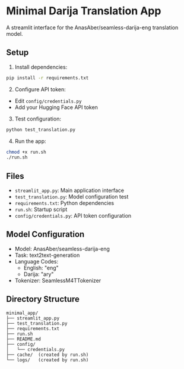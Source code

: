 # Minimal Darija Translation App

A streamlit interface for the AnasAber/seamless-darija-eng translation model.

## Setup

1. Install dependencies:
```bash
pip install -r requirements.txt
```

2. Configure API token:
- Edit `config/credentials.py`
- Add your Hugging Face API token

3. Test configuration:
```bash
python test_translation.py
```

4. Run the app:
```bash
chmod +x run.sh
./run.sh
```

## Files

- `streamlit_app.py`: Main application interface
- `test_translation.py`: Model configuration test
- `requirements.txt`: Python dependencies
- `run.sh`: Startup script
- `config/credentials.py`: API token configuration

## Model Configuration

- Model: AnasAber/seamless-darija-eng
- Task: text2text-generation
- Language Codes:
  * English: "eng"
  * Darija: "ary"
- Tokenizer: SeamlessM4TTokenizer

## Directory Structure

```
minimal_app/
├── streamlit_app.py
├── test_translation.py
├── requirements.txt
├── run.sh
├── README.md
├── config/
│   └── credentials.py
├── cache/  (created by run.sh)
└── logs/   (created by run.sh)
